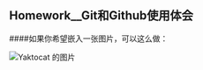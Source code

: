 ## Homework__Git和Github使用体会
####如果你希望嵌入一张图片，可以这么做：
 
![Yaktocat 的图片](https://octodex.github.com/images/yaktocat.png)
